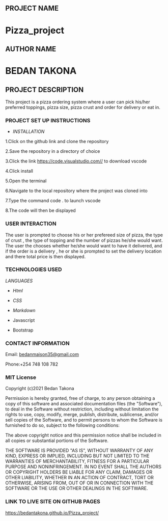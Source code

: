 ## PROJECT NAME
# Pizza_project


## AUTHOR NAME
# BEDAN TAKONA

## PROJECT DESCRIPTION
This project is a pizza ordering system where a user can pick his/her preferred toppings, pizza size, pizza crust and order for delivery or eat in.
 

 
### PROJECT SET UP INSTRUCTIONS
* _INSTALLATION_

1.Click on the github link and clone the repository

2.Save the repository in a directory of choice

3.Click the link https://code.visualstudio.com// to download vscode

4.Click install 

5.Open the terminal

6.Navigate to the local repository where the project was cloned into

7.Type the command code . to launch vscode

8.The code will then be displayed 

### USER INTERACTION
The user is prompted to choose his or her prefereed size of pizza, the type of crust , the type of topping and the number of pizzas he/she would want. The user the chooses whether he/she would want to have it delivered, and if the order is a delivery , he or she is prompted to set the delivery location and there total price is then displayed. 


### TECHNOLOGIES USED

_LANGUAGES_

* _Html_

* _CSS_

* _Markdown_

* Javascript

* Bootstrap


### CONTACT INFORMATION

Email: bedanmaison35@gmail.com

Phone:+254 748 108 782

### MIT License

Copyright (c)2021 Bedan Takona

Permission is hereby granted, free of charge, to any person obtaining a copy
of this software and associated documentation files (the "Software"), to deal
in the Software without restriction, including without limitation the rights
to use, copy, modify, merge, publish, distribute, sublicense, and/or sell
copies of the Software, and to permit persons to whom the Software is
furnished to do so, subject to the following conditions:

The above copyright notice and this permission notice shall be included in all
copies or substantial portions of the Software.

THE SOFTWARE IS PROVIDED "AS IS", WITHOUT WARRANTY OF ANY KIND, EXPRESS OR
IMPLIED, INCLUDING BUT NOT LIMITED TO THE WARRANTIES OF MERCHANTABILITY,
FITNESS FOR A PARTICULAR PURPOSE AND NONINFRINGEMENT. IN NO EVENT SHALL THE
AUTHORS OR COPYRIGHT HOLDERS BE LIABLE FOR ANY CLAIM, DAMAGES OR OTHER
LIABILITY, WHETHER IN AN ACTION OF CONTRACT, TORT OR OTHERWISE, ARISING FROM,
OUT OF OR IN CONNECTION WITH THE SOFTWARE OR THE USE OR OTHER DEALINGS IN THE
SOFTWARE.

### LINK TO LIVE SITE ON GITHUB PAGES
https://bedantakona.github.io/Pizza_project/


